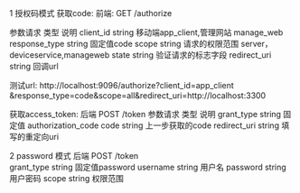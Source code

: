 1 授权码模式
获取code:
前端: GET /authorize  

参数请求               类型         说明
client_id           string      移动端app_client,管理网站 manage_web
response_type       string      固定值code
scope               string      请求的权限范围 server，deviceservice,manageweb
state               string      验证请求的标志字段
redirect_uri        string      回调url

测试url:
http://localhost:9096/authorize?client_id=app_client
&response_type=code&scope=all&redirect_uri=http://localhost:3300

获取access_token:
后端 POST /token
参数请求               类型         说明
grant_type          string      固定值 authorization_code
code                string      上一步获取的code
redirect_uri        string      填写的重定向uri


2 password 模式
后端 POST /token   
grant_type string   固定值password
username   string   用户名
password   string   用户密码
scope      string   权限范围
